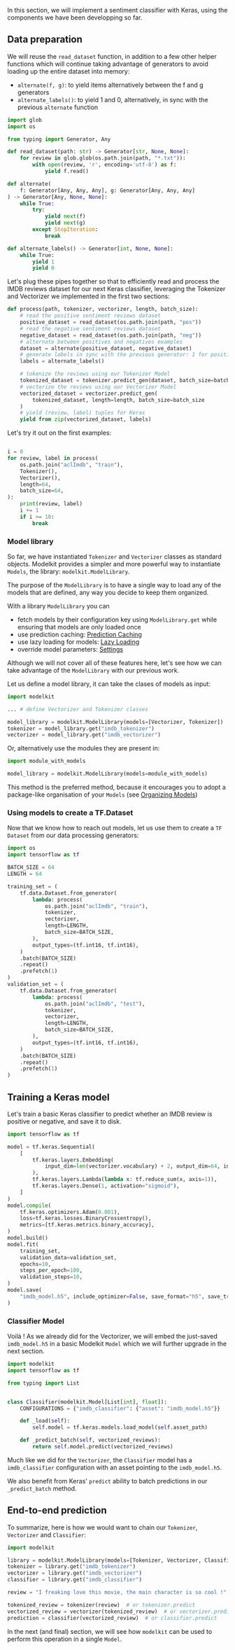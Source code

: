 In this section, we will implement a sentiment classifier with Keras, using the components we have been developping so far.

## Data preparation

We will reuse the `read_dataset` function, in addition to a few other helper functions which will continue taking advantage of generators to avoid loading up the entire dataset into memory:

- `alternate(f, g)`: to yield items alternatively between the f and g generators
- `alternate_labels()`: to yield 1 and 0, alternatively, in sync with the previous `alternate` function

```python
import glob
import os

from typing import Generator, Any

def read_dataset(path: str) -> Generator[str, None, None]:
    for review in glob.glob(os.path.join(path, "*.txt")):
        with open(review, 'r', encoding='utf-8') as f:
            yield f.read()

def alternate(
    f: Generator[Any, Any, Any], g: Generator[Any, Any, Any]
) -> Generator[Any, None, None]:
    while True:
        try:
            yield next(f)
            yield next(g)
        except StopIteration:
            break

def alternate_labels() -> Generator[int, None, None]:
    while True:
        yield 1
        yield 0

```

Let's plug these pipes together so that to efficiently read and process the IMDB reviews dataset for our next Keras classifier, leveraging the Tokenizer and Vectorizer we implemented in the first two sections:

```python
def process(path, tokenizer, vectorizer, length, batch_size):
    # read the positive sentiment reviews dataset
    positive_dataset = read_dataset(os.path.join(path, "pos"))
    # read the negative sentiment reviews dataset
    negative_dataset = read_dataset(os.path.join(path, "neg"))
    # alternate between positives and negatives examples
    dataset = alternate(positive_dataset, negative_dataset)
    # generate labels in sync with the previous generator: 1 for positive examples, 0 for negative ones
    labels = alternate_labels()

    # tokenize the reviews using our Tokenizer Model
    tokenized_dataset = tokenizer.predict_gen(dataset, batch_size=batch_size)
    # vectorize the reviews using our Vectorizer Model
    vectorized_dataset = vectorizer.predict_gen(
        tokenized_dataset, length=length, batch_size=batch_size
    )
    # yield (review, label) tuples for Keras
    yield from zip(vectorized_dataset, labels)
```

Let's try it out on the first examples:

```python

i = 0
for review, label in process(
    os.path.join("aclImdb", "train"),
    Tokenizer(),
    Vectorizer(),
    length=64,
    batch_size=64,
):
    print(review, label)
    i += 1
    if i >= 10:
        break
```

### Model library

So far, we have instantiated `Tokenizer` and `Vectorizer` classes as standard objects. Modelkit provides a simpler and more powerful way to instantiate `Models`, the library: `modelkit.ModelLibrary`.

The purpose of the `ModelLibrary` is to have a single way to load any of the models that are defined, any way you decide to keep them organized.

With a library `ModelLibrary` you can

- fetch models by their configuration key using `ModelLibrary.get` while ensuring that models are only loaded once
- use prediction caching: [Prediction Caching](../../library/model_library.md#prediction-caching)
- use lazy loading for models: [Lazy Loading](../../library/model_library.md#lazy-loading)
- override model parameters: [Settings](../../library/model_library.md#modellibrary)

Although we will not cover all of these features here, let's see how we can take advantage of the `ModelLibrary` with our previous work.

Let us define a model library, it can take the clases of models as input:

```python
import modelkit

... # define Vectorizer and Tokenizer classes

model_library = modelkit.ModelLibrary(models=[Vectorizer, Tokenizer])
tokenizer = model_library.get("imdb_tokenizer")
vectorizer = model_library.get("imdb_vectorizer")

```

Or, alternatively use the modules they are present in:

```python
import module_with_models

model_library = modelkit.ModelLibrary(models=module_with_models)
```

This method is the preferred method, because it encourages you to adopt a package-like organisation of your `Models` (see [Organizing Models](../../library/organizing.md))

### Using models to create a TF.Dataset

Now that we know how to reach out models, let us use them to create a `TF Dataset` from our data processing generators:

```python hl_lines="11 12 26 27"
import os
import tensorflow as tf

BATCH_SIZE = 64
LENGTH = 64

training_set = (
    tf.data.Dataset.from_generator(
        lambda: process(
            os.path.join("aclImdb", "train"),
            tokenizer,
            vectorizer,
            length=LENGTH,
            batch_size=BATCH_SIZE,
        ),
        output_types=(tf.int16, tf.int16),
    )
    .batch(BATCH_SIZE)
    .repeat()
    .prefetch(1)
)
validation_set = (
    tf.data.Dataset.from_generator(
        lambda: process(
            os.path.join("aclImdb", "test"),
            tokenizer,
            vectorizer,
            length=LENGTH,
            batch_size=BATCH_SIZE,
        ),
        output_types=(tf.int16, tf.int16),
    )
    .batch(BATCH_SIZE)
    .repeat()
    .prefetch(1)
)


```

## Training a Keras model

Let's train a basic Keras classifier to predict whether an IMDB review is positive or negative, and save it to disk.

```python
import tensorflow as tf

model = tf.keras.Sequential(
    [
        tf.keras.layers.Embedding(
            input_dim=len(vectorizer.vocabulary) + 2, output_dim=64, input_length=LENGTH
        ),
        tf.keras.layers.Lambda(lambda x: tf.reduce_sum(x, axis=1)),
        tf.keras.layers.Dense(1, activation="sigmoid"),
    ]
)
model.compile(
    tf.keras.optimizers.Adam(0.001),
    loss=tf.keras.losses.BinaryCrossentropy(),
    metrics=[tf.keras.metrics.binary_accuracy],
)
model.build()
model.fit(
    training_set,
    validation_data=validation_set,
    epochs=10,
    steps_per_epoch=100,
    validation_steps=10,
)
model.save(
    "imdb_model.h5", include_optimizer=False, save_format="h5", save_traces=False
)
```

### Classifier Model

Voilà ! As we already did for the Vectorizer, we will embed the just-saved `imdb_model.h5` in a basic Modelkit `Model` which we will further upgrade in the next section.

```python
import modelkit
import tensorflow as tf

from typing import List


class Classifier(modelkit.Model[List[int], float]):
    CONFIGURATIONS = {"imdb_classifier": {"asset": "imdb_model.h5"}}

    def _load(self):
        self.model = tf.keras.models.load_model(self.asset_path)

    def _predict_batch(self, vectorized_reviews):
        return self.model.predict(vectorized_reviews)
```

Much like we did for the `Vectorizer`, the `Classifier` model has a `imdb_classifier` configuration with an asset pointing to the `imdb_model.h5`.

We also benefit from Keras' `predict` ability to batch predictions in our `_predict_batch` method.

## End-to-end prediction

To summarize, here is how we would want to chain our `Tokenizer`, `Vectorizer` and `Classifier`:

```python
import modelkit

library = modelkit.ModelLibrary(models=[Tokenizer, Vectorizer, Classifier])
tokenizer = library.get("imdb_tokenizer")
vectorizer = library.get("imdb_vectorizer")
classifier = library.get("imdb_classifier")

review = "I freaking love this movie, the main character is so cool !"

tokenized_review = tokenizer(review)  # or tokenizer.predict
vectorized_review = vectorizer(tokenized_review)  # or vectorizer.predict
prediction = classifier(vectorized_review)  # or classifier.predict
```

In the next (and final) section, we will see how `modelkit` can be used to perform this operation in a single `Model`.